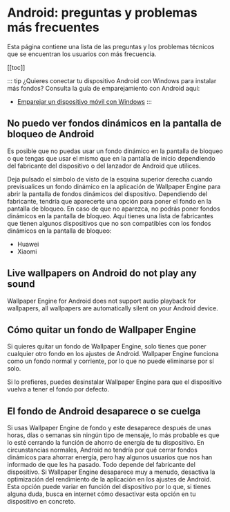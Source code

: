 # Android: preguntas y problemas más frecuentes

Esta página contiene una lista de las preguntas y los problemas técnicos que se encuentran los usuarios con más frecuencia.

[[toc]]

::: tip
¿Quieres conectar tu dispositivo Android con Windows para instalar más fondos? Consulta la guía de emparejamiento con Android aquí:

* [Emparejar un dispositivo móvil con Windows](/mobile/pairing.html)
:::

## No puedo ver fondos dinámicos en la pantalla de bloqueo de Android

Es posible que no puedas usar un fondo dinámico en la pantalla de bloqueo o que tengas que usar el mismo que en la pantalla de inicio dependiendo del fabricante del dispositivo o del lanzador de Android que utilices.

Deja pulsado el símbolo de visto de la esquina superior derecha cuando previsualices un fondo dinámico en la aplicación de Wallpaper Engine para abrir la pantalla de fondos dinámicos del dispositivo. Dependiendo del fabricante, tendría que aparecerte una opción para poner el fondo en la pantalla de bloqueo. En caso de que no aparezca, no podrás poner fondos dinámicos en la pantalla de bloqueo. Aquí tienes una lista de fabricantes que tienen algunos dispositivos que no son compatibles con los fondos dinámicos en la pantalla de bloqueo:

* Huawei
* Xiaomi

## Live wallpapers on Android do not play any sound

Wallpaper Engine for Android does not support audio playback for wallpapers, all wallpapers are automatically silent on your Android device.

## Cómo quitar un fondo de Wallpaper Engine

Si quieres quitar un fondo de Wallpaper Engine, solo tienes que poner cualquier otro fondo en los ajustes de Android. Wallpaper Engine funciona como un fondo normal y corriente, por lo que no puede eliminarse por sí solo.

Si lo prefieres, puedes desinstalar Wallpaper Engine para que el dispositivo vuelva a tener el fondo por defecto.

## El fondo de Android desaparece o se cuelga

Si usas Wallpaper Engine de fondo y este desaparece después de unas horas, días o semanas sin ningún tipo de mensaje, lo más probable es que lo esté cerrando la función de ahorro de energía de tu dispositivo. En circunstancias normales, Android no tendría por qué cerrar fondos dinámicos para ahorrar energía, pero hay algunos usuarios que nos han informado de que les ha pasado. Todo depende del fabricante del dispositivo. Si Wallpaper Engine desaparece muy a menudo, desactiva la optimización del rendimiento de la aplicación en los ajustes de Android. Esta opción puede variar en función del dispositivo por lo que, si tienes alguna duda, busca en internet cómo desactivar esta opción en tu dispositivo en concreto.